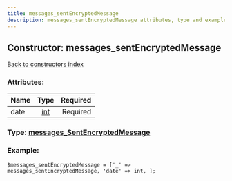 ```yaml
---
title: messages_sentEncryptedMessage
description: messages_sentEncryptedMessage attributes, type and example
---
```

## Constructor: messages\_sentEncryptedMessage  
[Back to constructors index](index.md)



### Attributes:

| Name     |    Type       | Required |
|----------|:-------------:|---------:|
|date|[int](../types/int.md) | Required|



### Type: [messages\_SentEncryptedMessage](../types/messages_SentEncryptedMessage.md)


### Example:

```
$messages_sentEncryptedMessage = ['_' => messages_sentEncryptedMessage, 'date' => int, ];
```